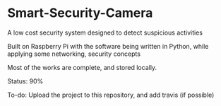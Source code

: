 # Smart-Security-Camera
A low cost security system designed to detect suspicious activities

Built on Raspberry Pi with the software being written in Python, while applying some networking, security concepts



Most of the works are complete, and stored locally. 

Status: 90%

To-do: Upload the project to this repository, and add travis (if possible)
